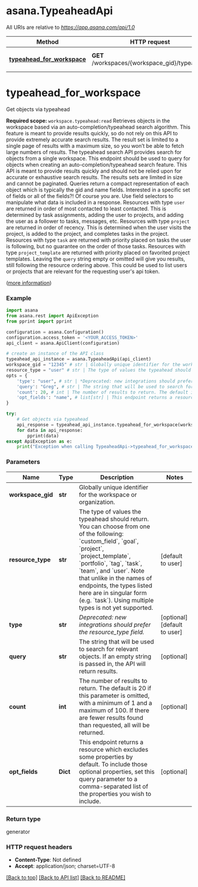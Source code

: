 # asana.TypeaheadApi

All URIs are relative to *https://app.asana.com/api/1.0*

Method | HTTP request | Description
------------- | ------------- | -------------
[**typeahead_for_workspace**](TypeaheadApi.md#typeahead_for_workspace) | **GET** /workspaces/{workspace_gid}/typeahead | Get objects via typeahead

# **typeahead_for_workspace**

Get objects via typeahead

<b>Required scope: </b><code>workspace.typeahead:read</code>  Retrieves objects in the workspace based via an auto-completion/typeahead search algorithm. This feature is meant to provide results quickly, so do not rely on this API to provide extremely accurate search results. The result set is limited to a single page of results with a maximum size, so you won’t be able to fetch large numbers of results.  The typeahead search API provides search for objects from a single workspace. This endpoint should be used to query for objects when creating an auto-completion/typeahead search feature. This API is meant to provide results quickly and should not be relied upon for accurate or exhaustive search results. The results sets are limited in size and cannot be paginated.  Queries return a compact representation of each object which is typically the gid and name fields. Interested in a specific set of fields or all of the fields?! Of course you are. Use field selectors to manipulate what data is included in a response.  Resources with type `user` are returned in order of most contacted to least contacted. This is determined by task assignments, adding the user to projects, and adding the user as a follower to tasks, messages, etc.  Resources with type `project` are returned in order of recency. This is determined when the user visits the project, is added to the project, and completes tasks in the project.  Resources with type `task` are returned with priority placed on tasks the user is following, but no guarantee on the order of those tasks.  Resources with type `project_template` are returned with priority placed on favorited project templates.  Leaving the `query` string empty or omitted will give you results, still following the resource ordering above. This could be used to list users or projects that are relevant for the requesting user's api token.

([more information](https://developers.asana.com/reference/typeaheadforworkspace))

### Example
```python
import asana
from asana.rest import ApiException
from pprint import pprint

configuration = asana.Configuration()
configuration.access_token = '<YOUR_ACCESS_TOKEN>'
api_client = asana.ApiClient(configuration)

# create an instance of the API class
typeahead_api_instance = asana.TypeaheadApi(api_client)
workspace_gid = "12345" # str | Globally unique identifier for the workspace or organization.
resource_type = "user" # str | The type of values the typeahead should return. You can choose from one of the following: `custom_field`, `goal`, `project`, `project_template`, `portfolio`, `tag`, `task`, `team`, and `user`. Note that unlike in the names of endpoints, the types listed here are in singular form (e.g. `task`). Using multiple types is not yet supported.
opts = {
    'type': "user", # str | *Deprecated: new integrations should prefer the resource_type field.*
    'query': "Greg", # str | The string that will be used to search for relevant objects. If an empty string is passed in, the API will return results.
    'count': 20, # int | The number of results to return. The default is 20 if this parameter is omitted, with a minimum of 1 and a maximum of 100. If there are fewer results found than requested, all will be returned.
    'opt_fields': "name", # list[str] | This endpoint returns a resource which excludes some properties by default. To include those optional properties, set this query parameter to a comma-separated list of the properties you wish to include.
}

try:
    # Get objects via typeahead
    api_response = typeahead_api_instance.typeahead_for_workspace(workspace_gid, resource_type, opts)
    for data in api_response:
        pprint(data)
except ApiException as e:
    print("Exception when calling TypeaheadApi->typeahead_for_workspace: %s\n" % e)
```

### Parameters

Name | Type | Description  | Notes
------------- | ------------- | ------------- | -------------
 **workspace_gid** | **str**| Globally unique identifier for the workspace or organization. | 
 **resource_type** | **str**| The type of values the typeahead should return. You can choose from one of the following: &#x60;custom_field&#x60;, &#x60;goal&#x60;, &#x60;project&#x60;, &#x60;project_template&#x60;, &#x60;portfolio&#x60;, &#x60;tag&#x60;, &#x60;task&#x60;, &#x60;team&#x60;, and &#x60;user&#x60;. Note that unlike in the names of endpoints, the types listed here are in singular form (e.g. &#x60;task&#x60;). Using multiple types is not yet supported. | [default to user]
 **type** | **str**| *Deprecated: new integrations should prefer the resource_type field.* | [optional] [default to user]
 **query** | **str**| The string that will be used to search for relevant objects. If an empty string is passed in, the API will return results. | [optional] 
 **count** | **int**| The number of results to return. The default is 20 if this parameter is omitted, with a minimum of 1 and a maximum of 100. If there are fewer results found than requested, all will be returned. | [optional] 
 **opt_fields** | **Dict**| This endpoint returns a resource which excludes some properties by default. To include those optional properties, set this query parameter to a comma-separated list of the properties you wish to include. | [optional] 

### Return type

generator

### HTTP request headers

 - **Content-Type**: Not defined
 - **Accept**: application/json; charset=UTF-8

[[Back to top]](#) [[Back to API list]](../README.md#documentation-for-api-endpoints) [[Back to README]](../README.md)

